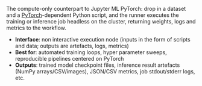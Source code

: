 The compute-only counterpart to Jupyter ML PyTorch: drop in a dataset and a [PyTorch](https://docs.pytorch.org/)-dependent Python script, and the runner executes the training or inference job headless on the cluster, returning weights, logs and metrics to the workflow. 

- **Interface**: non interactive execution node (inputs in the form of scripts and data; outputs are artefacts, logs, metrics)
- **Best for**: automated training loops, hyper parameter sweeps, reproducible pipelines centered on PyTorch
- **Outputs**: trained model checkpoint files, inference result artefacts (NumPy arrays/CSV/images), JSON/CSV metrics, job stdout/stderr logs, etc.

